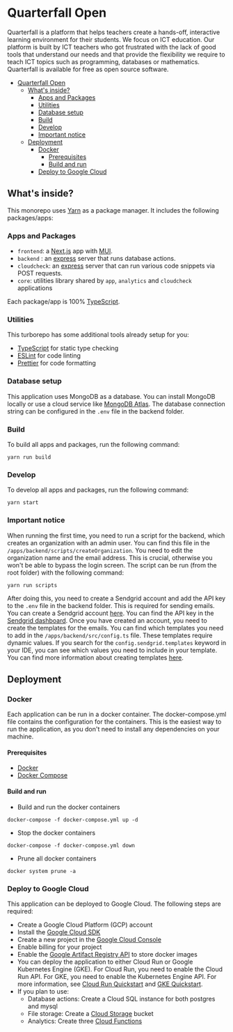 # Quarterfall Open

Quarterfall is a platform that helps teachers create a hands-off, interactive learning environment for their students. We focus on ICT education. Our platform is built by ICT teachers who got frustrated with the lack of good tools that understand our needs and that provide the flexibility we require to teach ICT topics such as programming, databases or mathematics. Quarterfall is available for free as open source software.

-   [Quarterfall Open](#quarterfall-open)
    -   [What's inside?](#whats-inside)
        -   [Apps and Packages](#apps-and-packages)
        -   [Utilities](#utilities)
        -   [Database setup](#database-setup)
        -   [Build](#build)
        -   [Develop](#develop)
        -   [Important notice](#important-notice)
    -   [Deployment](#deployment)
        -   [Docker](#docker)
            -   [Prerequisites](#prerequisites)
            -   [Build and run](#build-and-run)
        -   [Deploy to Google Cloud](#deploy-to-google-cloud)

## What's inside?

This monorepo uses [Yarn](https://classic.yarnpkg.com/) as a package manager. It includes the following packages/apps:

### Apps and Packages

-   `frontend`: a [Next.js](https://nextjs.org/) app with [MUI](https://mui.com).
-   `backend` : an [express](https://expressjs.com/) server that runs database actions.
-   `cloudcheck`: an [express](https://expressjs.com/) server that can run various code snippets via POST requests.
-   `core`: utilities library shared by `app`, `analytics` and `cloudcheck` applications

Each package/app is 100% [TypeScript](https://www.typescriptlang.org/).

### Utilities

This turborepo has some additional tools already setup for you:

-   [TypeScript](https://www.typescriptlang.org/) for static type checking
-   [ESLint](https://eslint.org/) for code linting
-   [Prettier](https://prettier.io) for code formatting

### Database setup

This application uses MongoDB as a database. You can install MongoDB locally or use a cloud service like [MongoDB Atlas](https://www.mongodb.com/cloud/atlas). The database connection string can be configured in the `.env` file in the backend folder.

### Build

To build all apps and packages, run the following command:

```
yarn run build
```

### Develop

To develop all apps and packages, run the following command:

```
yarn start
```

### Important notice

When running the first time, you need to run a script for the backend, which creates an organization with an admin user. You can find this file in the `/apps/backend/scripts/createOrganization`. You need to edit the organization name and the email address. This is crucial, otherwise you won't be able to bypass the login screen. The script can be run (from the root folder) with the following command:

```
yarn run scripts
```

After doing this, you need to create a Sendgrid account and add the API key to the `.env` file in the backend folder. This is required for sending emails. You can create a Sendgrid account [here](https://signup.sendgrid.com/). You can find the API key in the [Sendgrid dashboard](https://app.sendgrid.com/). Once you have created an account, you need to create the templates for the emails. You can find which templates you need to add in the `/apps/backend/src/config.ts` file. These templates require dynamic values. If you search for the `config.sendgrid.templates` keyword in your IDE, you can see which values you need to include in your template. You can find more information about creating templates [here](https://sendgrid.com/docs/for-developers/sending-email/using-templates/).

## Deployment

### Docker

Each application can be run in a docker container. The docker-compose.yml file contains the configuration for the containers. This is the easiest way to run the application, as you don't need to install any dependencies on your machine.

#### Prerequisites

-   [Docker](https://docs.docker.com/get-docker/)
-   [Docker Compose](https://docs.docker.com/compose/install/)

#### Build and run

-   Build and run the docker containers

```
docker-compose -f docker-compose.yml up -d
```

-   Stop the docker containers

```
docker-compose -f docker-compose.yml down
```

-   Prune all docker containers

```
docker system prune -a
```

### Deploy to Google Cloud

This application can be deployed to Google Cloud. The following steps are required:

-   Create a Google Cloud Platform (GCP) account
-   Install the [Google Cloud SDK](https://cloud.google.com/sdk/docs/install)
-   Create a new project in the [Google Cloud Console](https://console.cloud.google.com/)
-   Enable billing for your project
-   Enable the [Google Artifact Registry API](https://cloud.google.com/artifact-registry/docs/docker/store-docker-container-images) to store docker images
-   You can deploy the application to either Cloud Run or Google Kubernetes Engine (GKE). For Cloud Run, you need to enable the Cloud Run API. For GKE, you need to enable the Kubernetes Engine API. For more information, see [Cloud Run Quickstart](https://cloud.google.com/run/docs/quickstarts/build-and-deploy) and [GKE Quickstart](https://cloud.google.com/kubernetes-engine/docs/quickstart).
-   If you plan to use:
    -   Database actions: Create a Cloud SQL instance for both postgres and mysql
    -   File storage: Create a [Cloud Storage](https://cloud.google.com/storage/docs/discover-object-storage-console) bucket
    -   Analytics: Create three [Cloud Functions](https://cloud.google.com/functions/docs/quickstart)
